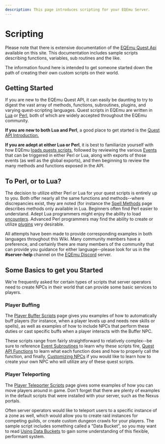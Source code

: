 ```yaml
---
description: This page introduces scripting for your EQEmu Server.
---
```


# Scripting

Please note that there is extensive documentation of the [EQEmu Quest Api](https://docs.eqemu.io/quest-api/introduction/) available on this site.  This documentation includes sample scripts describing functions, variables, sub routines and the like.  

The information found here is intended to get someone started down the path of creating their own custom scripts on their world.

## Getting Started

If you are new to the EQEmu Quest API, it can easily be daunting to try to digest the vast array of methods, functions, subroutines, plugins, and varying quest-scripting languages.  Quest scripts in EQEmu are written in [Lua](https://www.lua.org/) or [Perl](https://www.perl.org/), both of which are widely accepted throughout the EQEmu community.

**If you are new to both Lua and Perl**, a good place to get started is the [Quest API Introduction.](https://docs.eqemu.io/quest-api/introduction/)

**If you are adept at either Lua or Perl**, it is best to familiarize yourself with how EQEmu [loads quests scripts](https://docs.eqemu.io/quest-api/quest-loading/), followed by reviewing the various [Events](https://docs.eqemu.io/quest-api/events/) that can be triggered in either Perl or Lua, along with exports of those events (as well as the global exports), and then beginning to review the many methods and functions exposed in the API.

## To Perl, or to Lua?

The decision to utilize either Perl or Lua for your quest scripts is entirely up to you.  Both offer nearly all the same functions and methods--where discrepancies exist, they are noted (for instance the [Spell Methods](https://docs.eqemu.io/quest-api/methods/spell/) page describes methods only available in Lua.  Beginners often find Perl easier to understand. Adept Lua programmers might enjoy the ability to load [encounters](encounters-lua.md).  Advanced Perl programmers may find the ability to create or utilize [plugins](https://docs.eqemu.io/server/scripting/perl-plugins/) very desirable.

All attempts have been made to provide corresponding examples in both languages throughout this Wiki.  Many community members have a preference, and certainly there are many members of the community that can provide you guidance for either language--please look for us in the **#server-help** channel on the [EQEmu Discord](https://discord.gg/QHsm7CD) server.

## Some Basics to get you Started

We're frequently asked for certain types of scripts that server operators need to create NPCs in their world that can provide some basic services to players. 

### Player Buffing

The [Player Buffer Scripts](player-buffer-scripts.md) page gives you examples of how to automatically buff players (for instance, when a player levels up and needs new skills or spells), as well as examples of how to include NPCs that perform these duties or cast specific buffs when a player interacts with the Buffer NPC.

These scripts range from fairly straightforward to relatively complex--be sure to reference [Event Subroutines](https://docs.eqemu.io/quest-api/events/) to learn why these scripts fire, [Quest API Functions](https://docs.eqemu.io/quest-api/introduction/) to learn what each function does and how to properly call the function, and finally, [Customizing NPCs](../../../../server/npc/customizing-npcs) if you would like to learn how to create your own NPC who will utilize any of these quest scripts.

### Player Teleporting

The [Player Teleporter Scripts](../../../../server/scripting/player-teleporter-scripts) page gives some examples of how you can move players around in game.  Don't forget that there are plenty of examples in the default scripts that were installed with your server, such as the Nexus portals.  

Often server operators would like to teleport users to a specific instance of a zone as well, which would allow you to create raid instances for competing guilds, or create custom dungeon crawls for your players.  The sample script includes something called a "Data Bucket", so you may want to read [Using Data Buckets](using-data-buckets.md) to gain some understanding of this flexible, performant system.

